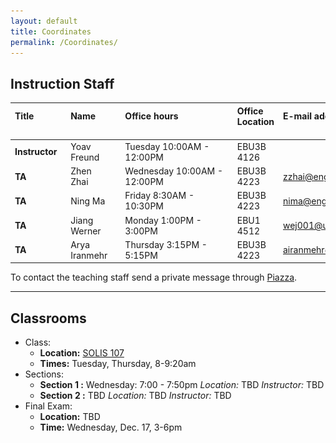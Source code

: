 ```yaml
---
layout: default
title: Coordinates
permalink: /Coordinates/
---
```



## Instruction Staff ##

| **Title**  &nbsp;&nbsp;&nbsp;&nbsp;&nbsp;&nbsp;&nbsp;&nbsp;&nbsp;&nbsp;&nbsp;&nbsp;&nbsp;&nbsp;&nbsp;&nbsp;&nbsp;&nbsp;&nbsp;&nbsp;  |  **Name**  &nbsp;&nbsp;&nbsp;&nbsp;&nbsp;&nbsp;&nbsp;&nbsp;&nbsp;&nbsp;&nbsp;&nbsp;&nbsp;&nbsp;&nbsp; |        | **Office hours** &nbsp;&nbsp;&nbsp;&nbsp;&nbsp;&nbsp;&nbsp;&nbsp;&nbsp;&nbsp;&nbsp;&nbsp;&nbsp;&nbsp;&nbsp;&nbsp;&nbsp;&nbsp;&nbsp;&nbsp;&nbsp;&nbsp;&nbsp;&nbsp;&nbsp;&nbsp;&nbsp;&nbsp;&nbsp;&nbsp;&nbsp;&nbsp;&nbsp;&nbsp;&nbsp;&nbsp;&nbsp;&nbsp;&nbsp;&nbsp;&nbsp;&nbsp;&nbsp;&nbsp; | **Office Location** &nbsp;&nbsp;&nbsp;&nbsp;&nbsp;&nbsp;&nbsp; | **E-mail address** &nbsp;&nbsp;&nbsp;&nbsp;&nbsp;&nbsp;&nbsp;&nbsp;&nbsp;&nbsp;&nbsp;&nbsp;&nbsp;&nbsp; |
|:----------|:------------|:---------:|:-----------------|:--------------------|:----------------------|
|  **Instructor**	| Yoav Freund		| ![](/images/2010yoav2.png)	| Tuesday 10:00AM - 12:00PM	| EBU3B 4126	|                   	|
| **TA**		| Zhen Zhai		| ![](/images/Janet.jpg)	| Wednesday 10:00AM - 12:00PM	| EBU3B 4223 	| zzhai@eng.ucsd.edu	|
| **TA**  		| Ning Ma 		| ![](/images/Ning.jpg)      	| Friday 8:30AM - 10:30PM	| EBU3B 4223    | nima@eng.ucsd.edu 	|
| **TA**  		| Jiang Werner 		| ![](/images/Werner.jpg) 	| Monday 1:00PM - 3:00PM      	| EBU1 4512  	| wej001@ucsd.edu 	|
| **TA**  		| Arya Iranmehr 	| ![](/images/Arya.jpg)         | Thursday 3:15PM - 5:15PM    	| EBU3B 4223    | airanmehr@gmail.com 	|



To contact the teaching staff send a private message through [Piazza](https://piazza.com/ucsd/fall2014/cse103/).

-------------------
## Classrooms ##

* Class:
	* **Location:** [SOLIS 107](/images/MapSolis.png) 
	* **Times:** Tuesday, Thursday, 8-9:20am
* Sections:
	* **Section 1 :** Wednesday: 7:00 - 7:50pm *Location:* TBD
        *Instructor:* TBD
	* **Section 2 :** TBD *Location:* TBD
        *Instructor:* TBD
* Final Exam:
	* **Location:** TBD
	* **Time:** Wednesday, Dec. 17, 3-6pm
